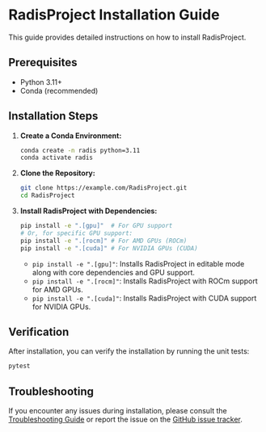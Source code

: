# RadisProject Installation Guide

This guide provides detailed instructions on how to install RadisProject.

## Prerequisites

*   Python 3.11+
*   Conda (recommended)

## Installation Steps

1.  **Create a Conda Environment:**

    ```bash
    conda create -n radis python=3.11
    conda activate radis
    ```

2.  **Clone the Repository:**

    ```bash
    git clone https://example.com/RadisProject.git
    cd RadisProject
    ```

3.  **Install RadisProject with Dependencies:**

    ```bash
    pip install -e ".[gpu]"  # For GPU support
    # Or, for specific GPU support:
    pip install -e ".[rocm]" # For AMD GPUs (ROCm)
    pip install -e ".[cuda]" # For NVIDIA GPUs (CUDA)
    ```

    *   `pip install -e ".[gpu]"`: Installs RadisProject in editable mode along with core dependencies and GPU support.
    *   `pip install -e ".[rocm]"`: Installs RadisProject with ROCm support for AMD GPUs.
    *   `pip install -e ".[cuda]"`: Installs RadisProject with CUDA support for NVIDIA GPUs.

## Verification

After installation, you can verify the installation by running the unit tests:

```bash
pytest
```

## Troubleshooting

If you encounter any issues during installation, please consult the [Troubleshooting Guide](troubleshooting.md) or report the issue on the [GitHub issue tracker](https://example.com/RadisProject/issues).
